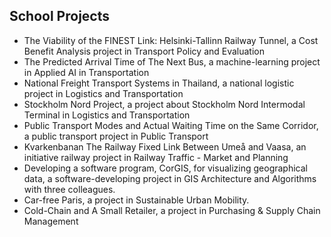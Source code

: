 
## School Projects

<ul style="margin:0 0 20px;">
  <li><a><autocolor>The Viability of the FINEST Link: Helsinki-Tallinn Railway Tunnel, a Cost Benefit Analysis project in Transport Policy and Evaluation</autocolor></a></li>
  <li><a><autocolor>The Predicted Arrival Time of The Next Bus, a machine-learning project in Applied AI in Transportation</autocolor></a></li>
  <li><a><autocolor>National Freight Transport Systems in Thailand, a national logistic project in Logistics and Transportation</autocolor></a></li>
  <li><a><autocolor>Stockholm Nord Project, a project about Stockholm Nord Intermodal Terminal in Logistics and Transportation</autocolor></a></li>
  <li><a><autocolor>Public Transport Modes and Actual Waiting Time on the Same Corridor, a public transport project in Public Transport</autocolor></a></li>
  <li><a><autocolor>Kvarkenbanan The Railway Fixed Link Between Umeå and Vaasa, an initiative railway project in Railway Traffic - Market and Planning</autocolor></a></li>
  <li><a><autocolor>Developing a software program, CorGIS, for visualizing geographical data, a software-developing project in GIS Architecture and Algorithms with three colleagues.</autocolor></a></li>
  <li><a><autocolor>Car-free Paris, a project in Sustainable Urban Mobility.</autocolor></a></li>
  <li><a><autocolor>Cold-Chain and A Small Retailer, a project in Purchasing & Supply Chain Management</autocolor></a></li>
</ul>



